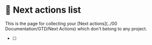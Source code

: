 # 📝 Next actions list

This is the page for collecting your [Next actions](../00 Documentation/GTD/Next Actions) which don't belong to any project.

- [ ] 
